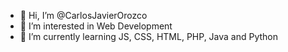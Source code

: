 - 👋 Hi, I’m @CarlosJavierOrozco
- 👀 I’m interested in Web Development
- 🌱 I’m currently learning JS, CSS, HTML, PHP, Java and Python
<!---
- 💞️ I’m looking to collaborate on ...
- 📫 How to reach me ...
--->
<!---
CarlosJavierOrozco/CarlosJavierOrozco is a ✨ special ✨ repository because its `README.md` (this file) appears on your GitHub profile.
You can click the Preview link to take a look at your changes.
--->
